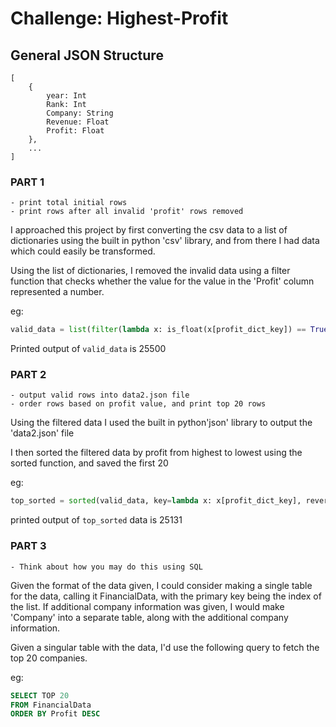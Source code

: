 # Challenge: Highest-Profit

## General JSON Structure

    [
        {
            year: Int
            Rank: Int
            Company: String
            Revenue: Float
            Profit: Float
        },
        ...
    ]

### PART 1

    - print total initial rows
    - print rows after all invalid 'profit' rows removed

I approached this project by first converting the csv data to a list of dictionaries using the built in python 'csv' library, and from there I had data which could easily be transformed.

Using the list of dictionaries, I removed the invalid data using a filter function that checks whether the value for the value in the 'Profit' column represented a number.

eg:
```python 
valid_data = list(filter(lambda x: is_float(x[profit_dict_key]) == True, raw_data))
```
Printed output of `valid_data` is 25500

### PART 2

    - output valid rows into data2.json file
    - order rows based on profit value, and print top 20 rows 

Using the filtered data I used the built in python'json' library to output the 'data2.json' file

I then sorted the filtered data by profit from highest to lowest using the sorted function, and saved the first 20

eg:
```python
top_sorted = sorted(valid_data, key=lambda x: x[profit_dict_key], reverse=True)[:20]
```
printed output of `top_sorted` data is 25131

### PART 3

    - Think about how you may do this using SQL

Given the format of the data given, I could consider making a single table for the data, calling it FinancialData, with the primary key being the index of the list. If additional company information was given, I would make 'Company' into a separate table, along with the additional company information.

Given a singular table with the data, I'd use the following query to fetch the top 20 companies.

eg:
```SQL
SELECT TOP 20
FROM FinancialData
ORDER BY Profit DESC
```

